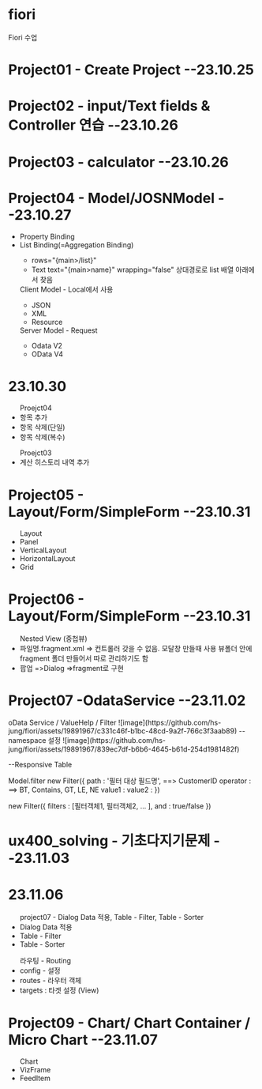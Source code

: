 # fiori
Fiori 수업

<h1>Project01 - Create Project --23.10.25</h1>
<h1>Project02 - input/Text fields & Controller 연습  --23.10.26</h1>
<h1>Project03 - calculator --23.10.26</h1>
<h1>Project04 - Model/JOSNModel --23.10.27</h1>
<ul>
  <li>Property Binding</li>
  <li>List Binding(=Aggregation Binding)</li>
  <ul>
    <li> rows="{main>/list}" </li>
    <li> Text text="{main>name}" wrapping="false" 상대경로로 list 배열 아래에서 찾음 </li>
  </ul>
  Client Model - Local에서 사용
  <ul>
    <li> JSON</li>
    <li> XML</li>
    <li> Resource</li>
  </ul>
  Server Model - Request
  <ul>
    <li> Odata V2</li>
    <li> OData V4</li>
  </ul>
</ul>

<h1>23.10.30</h1>
<ul> Proejct04
  <li>항목 추가</li>
  <li>항목 삭제(단일)</li>
  <li>항목 삭제(복수)</li>
</ul>
<ul> Proejct03
  <li>계산 히스토리 내역 추가</li>
</ul>

<h1>Project05 - Layout/Form/SimpleForm --23.10.31</h1>
<ul> Layout
  <li>Panel</li>
  <li>VerticalLayout</li>
  <li>HorizontalLayout</li>
  <li>Grid</li>
</ul>


<h1>Project06 - Layout/Form/SimpleForm --23.10.31</h1>
<ul> Nested View (중첩뷰)
  <li>파일명.fragment.xml => 컨트롤러 갖을 수 없음. 모달창 만들때 사용 뷰폴더 안에 fragment 폴더 만들어서 따로 관리하기도 함</li>
  <li>팝업 =>Dialog =>fragment로 구현</li>
</ul>

<h1>Project07 -OdataService --23.11.02</h1>
oData Service / ValueHelp / Filter
![image](https://github.com/hs-jung/fiori/assets/19891967/c331c46f-b1bc-48cd-9a2f-766c3f3aab89)
--namespace 설정
![image](https://github.com/hs-jung/fiori/assets/19891967/839ec7df-b6b6-4645-b61d-254d1981482f)


--Responsive Table

Model.filter
new Filter({
path : '필터 대상 필드명', ==> CustomerID
operator :                ==> BT, Contains, GT, LE, NE
value1 :
value2 :
})

new Filter({
filters : [필터객체1, 필터객체2, ... ],
and : true/false
})

<h1>ux400_solving - 기초다지기문제 --23.11.03</h1>

<h1>23.11.06</h1>
<ul> project07 - Dialog Data 적용, Table - Filter, Table - Sorter
  <li> Dialog Data 적용</li>
  <li>Table - Filter</li>
  <li>Table - Sorter</li>
</ul>
<ul> 라우팅 - Routing
  <li> config - 설정</li>
  <li> routes - 라우터 객체</li>
  <li> targets : 타겟 설정 (View)</li>
</ul>

<h1>Project09 - Chart/ Chart Container / Micro Chart --23.11.07</h1>
<ul> Chart
  <li>VizFrame</li>
  <li>FeedItem</li>
</ul>
